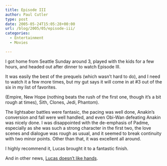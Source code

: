 ```yaml
---
title: Episode III
author: Paul Cutler
type: post
date: 2005-05-24T15:05:28+00:00
url: /blog/2005/05/episode-iii/
categories:
  - Entertainment
  - Movies

---
```

I got home from Seattle Sunday around 3, played with the kids for a few hours, and headed out after dinner to watch Episode III.

It was easily the best of the prequels (which wasn&#8217;t hard to do), and I need to watch it a few more times, but my gut says it will come in at #3 out of the six in my list of favorites.

(Empire, New Hope (nothing beats the rush of the first one, though it&#8217;s a bit rough at times), Sith, Clones, Jedi, Phantom).

The lightsaber battles were fantasic, the pacing was well done, Anakin&#8217;s conversion and fall were well handled, and even Obi-Wan defeating Anakin was nicely done. I was disappointed with the de-emphasis of Padme, especially as she was such a strong character in the first two, the love scenes and dialogue was rough as usual, and it seemed to break continuity with two minor points. Other than that, it was excellent all around.

I highly recommend it, Lucas brought it to a fantastic finish.

And in other news, [Lucas doesn&#8217;t like hands][1].

 [1]: http://www.runleiarun.com/choppedoffhands/start.html